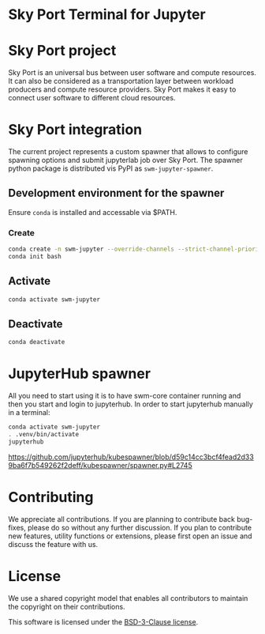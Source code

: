 Sky Port Terminal for Jupyter
=============================

# Sky Port project

Sky Port is an universal bus between user software and compute resources. It can also be considered as a transportation layer between workload producers and compute resource providers. Sky Port makes it easy to connect user software to different cloud resources.

# Sky Port integration

The current project represents a custom spawner that allows to configure spawning options and submit jupyterlab job over Sky Port.
The spawner python package is distributed vis PyPI as `swm-jupyter-spawner`.

## Development environment for the spawner

Ensure `conda` is installed and accessable via $PATH.

### Create
```bash
conda create -n swm-jupyter --override-channels --strict-channel-priority -c conda-forge -c anaconda nodejs configurable-http-proxy
conda init bash
```

## Activate
```bash
conda activate swm-jupyter
```

## Deactivate
```bash
conda deactivate
```

# JupyterHub spawner

All you need to start using it is to have swm-core container running and then you start and login to jupyterhub.
In order to start jupyterhub manually in a terminal:
```bash
conda activate swm-jupyter
. .venv/bin/activate
jupyterhub
```

https://github.com/jupyterhub/kubespawner/blob/d59c14cc3bcf4fead2d339ba6f7b549262f2deff/kubespawner/spawner.py#L2745

# Contributing

We appreciate all contributions. If you are planning to contribute back bug-fixes, please do so without any further discussion. If you plan to contribute new features, utility functions or extensions, please first open an issue and discuss the feature with us. 

# License

We use a shared copyright model that enables all contributors to maintain the copyright on their contributions.

This software is licensed under the [BSD-3-Clause license](LICENSE).

